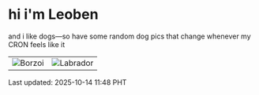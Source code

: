 # hi i'm Leoben

and i like dogs—so have some random dog pics that change whenever my CRON feels like it

|  |  |
|--------|----------|
| ![Borzoi](https://random-dog-vercel.vercel.app/api/random-borzoi?v=1760413720) | ![Labrador](https://random-dog-vercel.vercel.app/api/random-labrador?v=1760413720) |

Last updated: 2025-10-14 11:48 PHT
